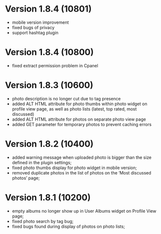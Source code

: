 # Version 1.8.4 (10801)
- mobile version improvement
- fixed bugs of privacy
- support hashtag plugin

# Version 1.8.4 (10800)
- fixed extract permission problem in Cpanel

# Version 1.8.3 (10600)
- photo description is no longer cut due to tag presence
- added ALT HTML attribute for photo thumbs within photo widget on profile view page, as well as photo lists (latest, top rated, most discussed)
- added ALT HTML attribute for photos on separate photo view page
- added GET parameter for temporary photos to prevent caching errors

# Version 1.8.2 (10400)
- added warning message when uploaded photo is bigger than the size defined in the plugin settings;
- fixed photo thumbs display for photo widget in mobile version;
- removed duplicate photos in the list of photos on the ‘Most discussed photos’ page;

# Version 1.8.1 (10200)
- empty albums no longer show up in User Albums widget on Profile View page;
- fixed photo search by tag bug;
- fixed bugs found during display of photos on photo lists;